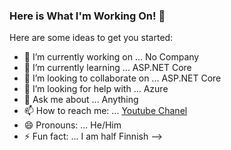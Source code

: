 ### Here is What I'm Working On! 👋

Here are some ideas to get you started:

- 🔭 I’m currently working on ... No Company
- 🌱 I’m currently learning ... ASP.NET Core
- 👯 I’m looking to collaborate on ... ASP.NET Core
- 🤔 I’m looking for help with ... Azure
- 💬 Ask me about ... Anything
- 📫 How to reach me: ... [Youtube Chanel](http://erik.video)
- 😄 Pronouns: ... He/Him 
- ⚡ Fun fact: ... I am half Finnish
-->
